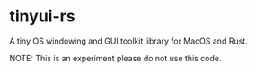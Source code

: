 # tinyui-rs
A tiny OS windowing and GUI toolkit library for MacOS and Rust.

NOTE: This is an experiment please do not use this code.
